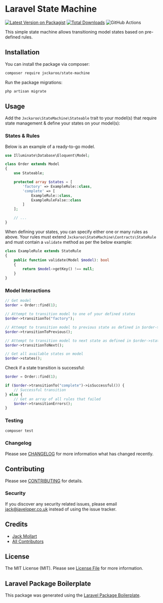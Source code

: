 # Laravel State Machine

[![Latest Version on Packagist](https://img.shields.io/packagist/v/jxckaroo/state-machine.svg?style=flat-square)](https://packagist.org/packages/jxckaroo/state-machine)
[![Total Downloads](https://img.shields.io/packagist/dt/jxckaroo/state-machine.svg?style=flat-square)](https://packagist.org/packages/jxckaroo/state-machine)
![GitHub Actions](https://github.com/jxckaroo/state-machine/actions/workflows/main.yml/badge.svg)

This simple state machine allows transitioning model states based on pre-defined rules.

## Installation

You can install the package via composer:

```bash
composer require jxckaroo/state-machine
```

Run the package migrations:

```bash
php artisan migrate
```

## Usage

Add the `Jxckaroo\StateMachine\Stateable` trait to your model(s) that require state management & define your states on your model(s):

### States & Rules
Below is an example of a ready-to-go model.
```php
use Illuminate\Database\Eloquent\Model;

class Order extends Model
{
    use Stateable;

    protected array $states = [
        'factory' => ExampleRule::class,
        'complete' => [
            ExampleRule::class,
            ExampleRuleFalse::class
        ]
    ];

    // ...
}
```

When defining your states, you can specify either one or many rules as above. Your rules must extend `Jxckaroo\StateMachine\Contracts\StateRule` and must contain a `validate` method as per the below example:

```php
class ExampleRule extends StateRule
{
    public function validate(Model $model): bool
    {
        return $model->getKey() !== null;
    }
}

```

### Model Interactions


```php
// Get model
$order = Order::find(1);

// Attempt to transition model to one of your defined states
$order->transitionTo("factory");

// Attempt to transition model to previous state as defined in $order->states
$order->transitionToPrevious();

// Attempt to transition model to next state as defined in $order->states
$order->transitionToNext();

// Get all available states on model
$order->states();
```

Check if a state transition is successful:

```php
$order = Order::find(1);

if ($order->transitionTo("complete")->isSuccessful()) {
    // Successful transition
} else {
    // Get an array of all rules that failed
    $order->transitionErrors();
}
```

### Testing

```bash
composer test
```

### Changelog

Please see [CHANGELOG](CHANGELOG.md) for more information what has changed recently.

## Contributing

Please see [CONTRIBUTING](CONTRIBUTING.md) for details.

### Security

If you discover any security related issues, please email jack@javeloper.co.uk instead of using the issue tracker.

## Credits

- [Jack Mollart](https://github.com/jxckaroo)
- [All Contributors](../../contributors)

## License

The MIT License (MIT). Please see [License File](LICENSE.md) for more information.

## Laravel Package Boilerplate

This package was generated using the [Laravel Package Boilerplate](https://laravelpackageboilerplate.com).
